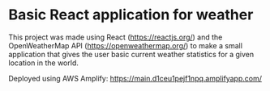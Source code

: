 # Basic React application for weather

This project was made using React (https://reactjs.org/) and the OpenWeatherMap API (https://openweathermap.org/) to make a small application that gives the user basic current weather statistics for a given location in the world.

Deployed using AWS Amplify: https://main.d1ceu1pejf1npq.amplifyapp.com/
